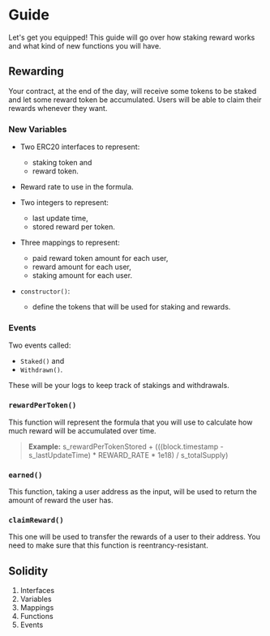 # Guide

Let's get you equipped! This guide will go over how staking reward works and what kind of new functions you will have.

## Rewarding

Your contract, at the end of the day, will receive some tokens to be staked and let some reward token be accumulated. Users will be able to claim their rewards whenever they want.

### New Variables

- Two ERC20 interfaces to represent:
    - staking token and
    - reward token.

- Reward rate to use in the formula.

- Two integers to represent:
    - last update time,
    - stored reward per token.

- Three mappings to represent:
    - paid reward token amount for each user,
    - reward amount for each user,
    - staking amount for each user.

- `constructor()`:
    - define the tokens that will be used for staking and rewards.

### Events

Two events called:
- `Staked()` and
- `Withdrawn()`.

These will be your logs to keep track of stakings and withdrawals.

### `rewardPerToken()`

This function will represent the formula that you will use to calculate how much reward will be accumulated over time.

> **Example:** s_rewardPerTokenStored + (((block.timestamp - s_lastUpdateTime) * REWARD_RATE * 1e18) / s_totalSupply)

### `earned()`

This function, taking a user address as the input, will be used to return the amount of reward the user has.

### `claimReward()`

This one will be used to transfer the rewards of a user to their address. You need to make sure that this function is reentrancy-resistant.

## Solidity

1. Interfaces
2. Variables
3. Mappings
4. Functions
5. Events
